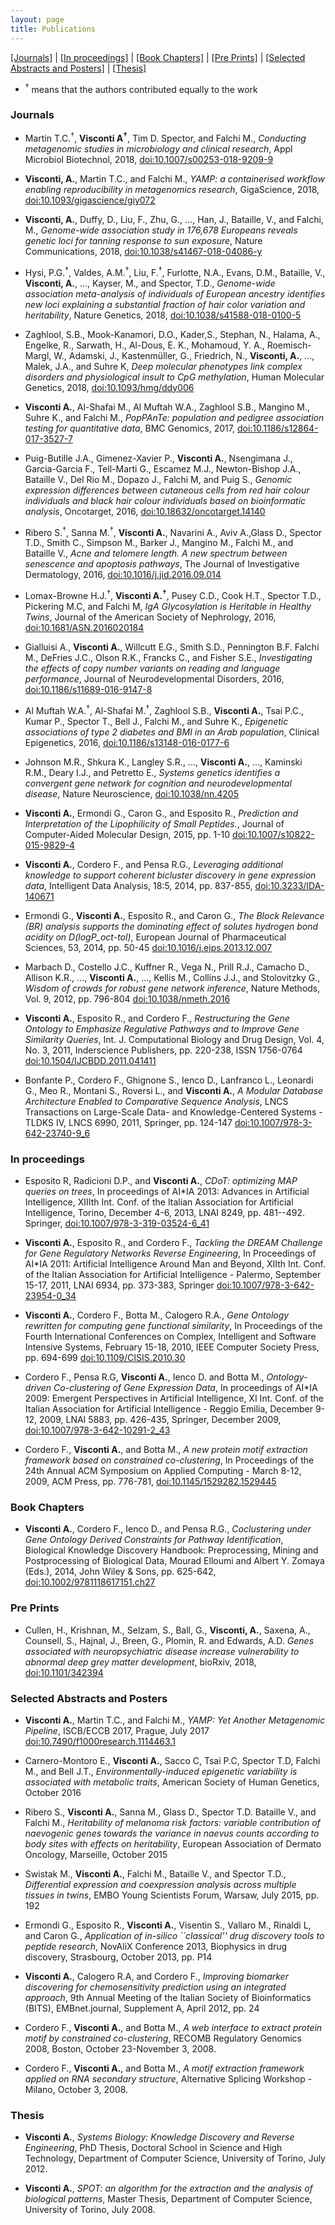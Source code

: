 ```yaml
---
layout: page
title: Publications 
---
```



  [[Journals]](#journals)
| [[In proceedings]](#in-proceedings)
| [[Book Chapters]](#book-chapters)
| [[Pre Prints]](#pre-prints)
| [[Selected Abstracts and Posters]](#selected-abstracts-and-posters)
| [[Thesis]](#thesis)


- <sup>†</sup> means that the authors contributed equally to the work

###  Journals
		
- Martin T.C.<sup>†</sup>, **Visconti A<sup>†</sup>**, Tim D. Spector, and Falchi M., *Conducting metagenomic studies in microbiology and clinical research*, Appl Microbiol Biotechnol, 2018, [doi:10.1007/s00253-018-9209-9](https://link.springer.com/article/10.1007%2Fs00253-018-9209-9)
		
- **Visconti, A.**, Martin T.C., and Falchi M., *YAMP: a containerised workflow enabling reproducibility in metagenomics research*, GigaScience, 2018, [doi:10.1093/gigascience/giy072](https://doi.org/10.1093/gigascience/giy072)

- **Visconti, A.**, Duffy, D., Liu, F., Zhu, G., ..., Han, J., Bataille, V., and Falchi, M., *Genome-wide association study in 176,678 Europeans reveals genetic loci for tanning response to sun exposure*, Nature Communications, 2018, [doi:10.1038/s41467-018-04086-y](http://dx.doi.org/10.1038/s41467-018-04086-y)

- Hysi, P.G.<sup>†</sup>, Valdes, A.M.<sup>†</sup>, Liu, F.<sup>†</sup>, Furlotte, N.A., Evans, D.M., Bataille, V., **Visconti, A.**,  ..., Kayser, M., and Spector, T.D., *Genome-wide association meta-analysis of individuals of European ancestry identifies new loci explaining a substantial fraction of hair color variation and heritability*, Nature Genetics, 2018, [doi:10.1038/s41588-018-0100-5](https://www.nature.com/articles/s41588-018-0100-5)

- Zaghlool, S.B., Mook-Kanamori, D.O., Kader,S., Stephan, N., Halama, A., Engelke, R., Sarwath, H., Al-Dous, E. K., Mohamoud, Y. A., Roemisch-Margl, W., Adamski, J., Kastenmüller, G., Friedrich, N., **Visconti, A.**, ...,  Malek, J.A., and Suhre K, *Deep molecular phenotypes link complex disorders and physiological insult to CpG methylation*, Human Molecular Genetics, 2018, [doi:10.1093/hmg/ddy006](https://doi.org/10.1093/hmg/ddy006)

- **Visconti A.**, Al-Shafai M.,  Al Muftah W.A.,  Zaghlool S.B., Mangino M., Suhre K., and Falchi M., *PopPAnTe: population and pedigree association testing for quantitative data*, BMC Genomics, 2017, [doi:10.1186/s12864-017-3527-7](https://bmcgenomics.biomedcentral.com/articles/10.1186/s12864-017-3527-7)
		
- Puig-Butille J.A., Gimenez-Xavier P., **Visconti A.**, Nsengimana J., Garcia-Garcia F., Tell-Marti G., Escamez M.J., Newton-Bishop J.A., Bataille V., Del Rio M., Dopazo J., Falchi M, and Puig S., *Genomic expression differences between cutaneous cells from red hair colour individuals and black hair colour individuals based on bioinformatic analysis*, Oncotarget, 2016, [doi:10.18632/oncotarget.14140](http://www.impactjournals.com/oncotarget/index.php?journal=oncotarget&page=article&op=view&path%5B%5D=14140)
		
- Ribero S.<sup>†</sup>, Sanna M.<sup>†</sup>, **Visconti A.**, Navarini A., Aviv A.,Glass D., Spector T.D., Smith C., Simpson M., Barker J., Mangino M., Falchi M., and Bataille V., *Acne and telomere length. A new spectrum between senescence and apoptosis pathways*, The Journal of Investigative Dermatology, 2016, [doi:10.1016/j.jid.2016.09.014](http://www.sciencedirect.com/science/article/pii/S0022202X16324563) 
				
- Lomax-Browne H.J.<sup>†</sup>, **Visconti A.<sup>†</sup>**, Pusey C.D., Cook H.T., Spector T.D., Pickering M.C, and Falchi M, *IgA Glycosylation is Heritable in Healthy Twins*, Journal of the American Society of Nephrology, 2016, [doi:10.1681/ASN.2016020184](http://jasn.asnjournals.org/content/early/2016/06/20/ASN.2016020184) 
		
- Gialluisi A., **Visconti A.**, Willcutt E.G., Smith S.D., Pennington B.F. Falchi M., DeFries J.C.,  Olson R.K., Francks C., and Fisher S.E., *Investigating the effects of copy number variants on reading and language performance*, Journal of Neurodevelopmental Disorders, 2016, [doi:10.1186/s11689-016-9147-8](https://jneurodevdisorders.biomedcentral.com/articles/10.1186/s11689-016-9147-8)
		
- Al Muftah W.A.<sup>†</sup>, Al-Shafai M.<sup>†</sup>, Zaghlool S.B., **Visconti A.**, Tsai P.C., Kumar P., Spector T., Bell J., Falchi M., and Suhre K., *Epigenetic associations of type 2 diabetes and BMI in an Arab population*, Clinical Epigenetics, 2016, [doi:10.1186/s13148-016-0177-6](https://clinicalepigeneticsjournal.biomedcentral.com/articles/10.1186/s13148-016-0177-6)
		
- Johnson M.R., Shkura K., Langley S.R., ..., **Visconti A.**, ..., Kaminski R.M., Deary I.J., and Petretto E., *Systems genetics identifies a convergent gene network for cognition and neurodevelopmental disease*, Nature Neuroscience, [doi:10.1038/nn.4205](http://www.nature.com/neuro/journal/v19/n2/abs/nn.4205.html)
		
- **Visconti A.**, Ermondi G., Caron G., and Esposito R., *Prediction and Interpretation of the Lipophilicity of Small Peptides.*,  Journal of Computer-Aided Molecular Design, 2015, pp. 1-10 [doi:10.1007/s10822-015-9829-4](https://link.springer.com/article/10.1007%2Fs10822-015-9829-4)
	
- **Visconti A.**, Cordero F., and Pensa R.G., *Leveraging additional knowledge to support coherent bicluster discovery in gene expression data*, Intelligent Data Analysis, 18:5, 2014, pp. 837-855, [doi:10.3233/IDA-140671](http://content.iospress.com/articles/intelligent-data-analysis/ida00671)
		
- Ermondi G., **Visconti A.**, Esposito R., and Caron G., *The Block Relevance (BR) analysis supports the dominating effect of solutes hydrogen bond acidity on D(logP_oct-tol)*, European Journal of Pharmaceutical Sciences, 53, 2014, pp. 50-45 [doi:10.1016/j.ejps.2013.12.007](http://www.sciencedirect.com/science/article/pii/S0928098713004648?via%3Dihub)
	
- Marbach D., Costello J.C., Kuffner R., Vega N., Prill R.J., Camacho D., Allison K.R., ..., **Visconti A.**, ..., Kellis M., Collins J.J., and Stolovitzky G., *Wisdom of crowds for robust gene network inference*, Nature Methods, Vol. 9, 2012, pp. 796-804 [doi:10.1038/nmeth.2016](http://www.nature.com/nmeth/journal/v9/n8/abs/nmeth.2016.html)
		
- **Visconti A.**, Esposito R., and Cordero F., *Restructuring the Gene Ontology to Emphasize Regulative Pathways and to Improve Gene Similarity Queries*, Int. J. Computational Biology and Drug Design, Vol. 4, No. 3, 2011, Inderscience Publishers, pp. 220-238, ISSN 1756-0764 [doi:10.1504/IJCBDD.2011.041411](http://www.inderscience.com/info/inarticle.php?artid=41411)

- Bonfante P., Cordero F., Ghignone S., Ienco D., Lanfranco L., Leonardi G., Meo R., Montani S., Roversi L., and **Visconti A.**, *A Modular Database Architecture Enabled to Comparative Sequence Analysis*, LNCS Transactions on Large-Scale Data- and Knowledge-Centered Systems - TLDKS IV, LNCS 6990, 2011, Springer, pp. 124-147 [doi:10.1007/978-3-642-23740-9_6](https://link.springer.com/chapter/10.1007%2F978-3-642-23740-9_6)


### In proceedings

- Esposito R, Radicioni D.P., and **Visconti A.**, *CDoT: optimizing MAP queries on trees*, In proceedings of AI*IA 2013: Advances in Artificial Intelligence, XIIIth Int. Conf. of the Italian Association for Artificial Intelligence, Torino, December 4-6, 2013, LNAI 8249, pp. 481--492. Springer, [doi:10.1007/978-3-319-03524-6_41](https://link.springer.com/chapter/10.1007/978-3-319-03524-6_41)	

- **Visconti A.**, Esposito R., and Cordero F., *Tackling the DREAM Challenge for Gene Regulatory Networks Reverse Engineering*, In Proceedings of AI*IA 2011: Artificial Intelligence Around Man and Beyond, XIIth Int. Conf. of the Italian Association for Artificial Intelligence - Palermo, September 15-17, 2011, LNAI 6934, pp. 373-383, Springer [doi:10.1007/978-3-642-23954-0_34](https://link.springer.com/chapter/10.1007/978-3-642-23954-0_34)

- **Visconti A.**, Cordero F., Botta M., Calogero R.A., *Gene Ontology rewritten for computing gene functional similarity*, In Proceedings of the Fourth International Conferences on Complex, Intelligent and Software Intensive Systems, February 15-18, 2010, IEEE Computer Society Press, pp. 694-699 [doi:10.1109/CISIS.2010.30](https://www.computer.org/csdl/proceedings/cisis/2010/3967/00/3967a694-abs.html)
		
- Cordero F., Pensa R.G, **Visconti A.**, Ienco D. and  Botta M., *Ontology-driven Co-clustering of Gene Expression Data*, In proceedings of AI*IA 2009: Emergent Perspectives in Artificial Intelligence, XI Int. Conf. of the Italian Association for Artificial Intelligence - Reggio Emilia, December 9-12, 2009, LNAI 5883, pp. 426-435, Springer, December 2009, [doi:10.1007/978-3-642-10291-2_43](https://link.springer.com/chapter/10.1007%2F978-3-642-10291-2_43)
		
- Cordero F., **Visconti A.**, and Botta M., *A new protein motif extraction framework based on constrained co-clustering*, In Proceedings of the 24th Annual ACM Symposium on Applied Computing - March 8-12, 2009, ACM Press, pp. 776-781, [doi:10.1145/1529282.1529445](http://dl.acm.org/citation.cfm?doid=1529282.1529445)


### Book Chapters

- **Visconti A.**, Cordero F., Ienco D., and Pensa R.G., *Coclustering under Gene Ontology Derived Constraints for Pathway Identification*, Biological Knowledge Discovery Handbook: Preprocessing, Mining and Postprocessing of Biological Data, Mourad Elloumi and Albert Y. Zomaya (Eds.), 2014, John Wiley & Sons, pp. 625-642, [doi:10.1002/9781118617151.ch27](http://onlinelibrary.wiley.com/doi/10.1002/9781118617151.ch27/summary)

### Pre Prints

- Cullen, H., Krishnan, M., Selzam, S., Ball, G., **Visconti, A.**, Saxena, A., Counsell, S., Hajnal, J., Breen, G., Plomin, R. and Edwards, A.D. *Genes associated with neuropsychiatric disease increase vulnerability to abnormal deep grey matter development*, bioRxiv, 2018, [doi:10.1101/342394](https://www.biorxiv.org/content/early/2018/06/12/342394) 

### Selected Abstracts and Posters

- **Visconti A.**, Martin T.C., and Falchi M.,  *YAMP: Yet Another Metagenomic Pipeline*, ISCB/ECCB 2017, Prague, July 2017 [doi:10.7490/f1000research.1114463.1](https://f1000research.com/slides/6-1185)

- Carnero-Montoro E., **Visconti A.**, Sacco C, Tsai P.C, Spector T.D, Falchi M., and Bell J.T.,  *Environmentally-induced epigenetic variability is associated with metabolic traits*, American Society of Human Genetics, October 2016

- Ribero S., **Visconti A.**, Sanna M., Glass D., Spector T.D. Bataille V., and Falchi M., *Heritability of melanoma risk factors: variable contribution of naevogenic genes towards the variance in naevus counts according to body sites with effects on heritability*, European Association of Dermato Oncology, Marseille, October 2015
		
- Swistak M., **Visconti A.**, Falchi M., Bataille V., and Spector T.D., *Differential expression and coexpression analysis across multiple tissues in twins*, EMBO Young Scientists Forum, Warsaw, July 2015, pp. 192
			
- Ermondi G., Esposito R., **Visconti A.**, Visentin S., Vallaro M., Rinaldi L, and Caron G., *Application of in-silico ``classical'' drug discovery tools to peptide research*, NovAliX Conference 2013, Biophysics in drug discovery, Strasbourg, October 2013, pp. P14
	
- **Visconti A.**, Calogero R.A, and Cordero F., *Improving biomarker discovering for chemosensitivity prediction using an integrated approach*, 9th Annual Meeting of the Italian Society of Bioinformatics (BITS), EMBnet.journal, Supplement A, April 2012, pp. 24

- Cordero F., **Visconti A.**, and Botta M., *A web interface to extract protein motif by constrained co-clustering*, RECOMB Regulatory Genomics 2008, Boston, October 23-November 3, 2008.

- Cordero F., **Visconti A.**, and Botta M., *A motif extraction framework applied on RNA secondary structure*, Alternative Splicing Workshop - Milano, October 3, 2008.


### Thesis

- **Visconti A.**, *Systems Biology: Knowledge Discovery and Reverse Engineering*, PhD Thesis, Doctoral School in Science and High Technology, Department of Computer Science, University of Torino, July 2012.

- **Visconti A.**, *SPOT: an algorithm for the extraction and the analysis of biological patterns*, Master Thesis, Department of Computer Science, University of Torino, July 2008.


